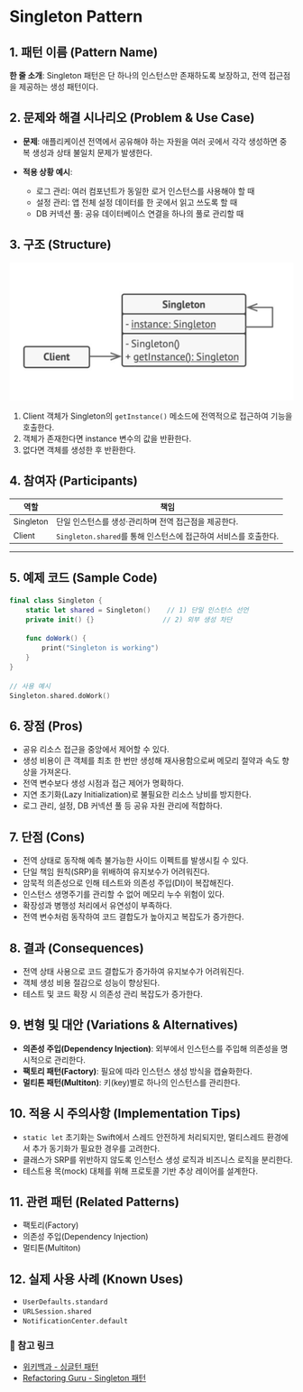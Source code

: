 <!-- pattern_name: Singleton -->

# Singleton Pattern

## 1. 패턴 이름 (Pattern Name)

**한 줄 소개**: Singleton 패턴은 단 하나의 인스턴스만 존재하도록 보장하고, 전역 접근점을 제공하는 생성 패턴이다.

## 2. 문제와 해결 시나리오 (Problem & Use Case)

* **문제**: 애플리케이션 전역에서 공유해야 하는 자원을 여러 곳에서 각각 생성하면 중복 생성과 상태 불일치 문제가 발생한다.
* **적용 상황 예시**:

  * 로그 관리: 여러 컴포넌트가 동일한 로거 인스턴스를 사용해야 할 때
  * 설정 관리: 앱 전체 설정 데이터를 한 곳에서 읽고 쓰도록 할 때
  * DB 커넥션 풀: 공유 데이터베이스 연결을 하나의 풀로 관리할 때

## 3. 구조 (Structure)
![구조](https://github.com/hyunwook13/Pattern/blob/main/assets/singleton.jpeg)

1. Client 객체가 Singleton의 `getInstance()` 메소드에 전역적으로 접근하여 기능을 호출한다.
2. 객체가 존재한다면 instance 변수의 값을 반환한다.
3. 없다면 객체를 생성한 후 반환한다.

## 4. 참여자 (Participants)



| 역할        | 책임                                           |
| --------- | -------------------------------------------- |
| Singleton | 단일 인스턴스를 생성·관리하며 전역 접근점을 제공한다.               |
| Client    | `Singleton.shared`를 통해 인스턴스에 접근하여 서비스를 호출한다. |

---

## 5. 예제 코드 (Sample Code)

```swift
final class Singleton {
    static let shared = Singleton()    // 1) 단일 인스턴스 선언
    private init() {}                 // 2) 외부 생성 차단

    func doWork() {
        print("Singleton is working")
    }
}

// 사용 예시
Singleton.shared.doWork()
```

## 6. 장점 (Pros)

* 공유 리소스 접근을 중앙에서 제어할 수 있다.
* 생성 비용이 큰 객체를 최초 한 번만 생성해 재사용함으로써 메모리 절약과 속도 향상을 가져온다.
* 전역 변수보다 생성 시점과 접근 제어가 명확하다.
* 지연 초기화(Lazy Initialization)로 불필요한 리소스 낭비를 방지한다.
* 로그 관리, 설정, DB 커넥션 풀 등 공유 자원 관리에 적합하다.

## 7. 단점 (Cons)

* 전역 상태로 동작해 예측 불가능한 사이드 이펙트를 발생시킬 수 있다.
* 단일 책임 원칙(SRP)을 위배하여 유지보수가 어려워진다.
* 암묵적 의존성으로 인해 테스트와 의존성 주입(DI)이 복잡해진다.
* 인스턴스 생명주기를 관리할 수 없어 메모리 누수 위험이 있다.
* 확장성과 병행성 처리에서 유연성이 부족하다.
* 전역 변수처럼 동작하여 코드 결합도가 높아지고 복잡도가 증가한다.

## 8. 결과 (Consequences)

* 전역 상태 사용으로 코드 결합도가 증가하여 유지보수가 어려워진다.
* 객체 생성 비용 절감으로 성능이 향상된다.
* 테스트 및 코드 확장 시 의존성 관리 복잡도가 증가한다.

## 9. 변형 및 대안 (Variations & Alternatives)

* **의존성 주입(Dependency Injection)**: 외부에서 인스턴스를 주입해 의존성을 명시적으로 관리한다.
* **팩토리 패턴(Factory)**: 필요에 따라 인스턴스 생성 방식을 캡슐화한다.
* **멀티톤 패턴(Multiton)**: 키(key)별로 하나의 인스턴스를 관리한다.

## 10. 적용 시 주의사항 (Implementation Tips)

* `static let` 초기화는 Swift에서 스레드 안전하게 처리되지만, 멀티스레드 환경에서 추가 동기화가 필요한 경우를 고려한다.
* 클래스가 SRP를 위반하지 않도록 인스턴스 생성 로직과 비즈니스 로직을 분리한다.
* 테스트용 목(mock) 대체를 위해 프로토콜 기반 추상 레이어를 설계한다.

## 11. 관련 패턴 (Related Patterns)

* 팩토리(Factory)
* 의존성 주입(Dependency Injection)
* 멀티톤(Multiton)

## 12. 실제 사용 사례 (Known Uses)

* `UserDefaults.standard`
* `URLSession.shared`
* `NotificationCenter.default`

### 📎 참고 링크

* [위키백과 - 싱글턴 패턴](https://ko.wikipedia.org/wiki/%EC%8B%B1%EA%B8%80%ED%84%B4_%ED%8C%A8%ED%84%B4)
* [Refactoring Guru - Singleton 패턴](https://refactoring.guru/ko/design-patterns/singleton)

